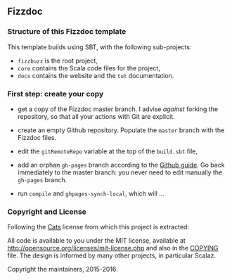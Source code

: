 ## Fizzdoc

### Structure of this Fizzdoc template

This template builds using SBT, with the following sub-projects:

- `fizzbuzz` is the root project,
- `core` contains the Scala code files for the project,
- `docs` contains the website and the `tut` documentation. 

### First step: create your copy

- get a copy of the Fizzdoc master branch. I advise *against* forking the repository,
  so that all your actions with Git are explicit.
  
- create an empty Github repository. Populate the `master` branch with the Fizzdoc files.

- edit the `gitRemoteRepo` variable at the top of the `build.sbt` file,

- add an orphan `gh-pages` branch according to the [Github guide](https://help.github.com/articles/creating-project-pages-manually/). Go back immediately to the master branch: you never need to edit manually the `gh-pages` branch.

- run `compile` and `ghpages-synch-local`, which will ...

### Copyright and License

Following the [Cats](http://typelevel.org/cats) license from which this project is
extracted:

All code is available to you under the MIT license, available at
http://opensource.org/licenses/mit-license.php and also in the
[COPYING](COPYING) file. The design is informed by many other
projects, in particular Scalaz.

Copyright the maintainers, 2015-2016.
